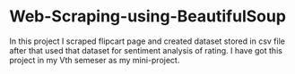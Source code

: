 # Web-Scraping-using-BeautifulSoup
In this project I scraped flipcart page and created dataset stored in csv file after that used that dataset for sentiment analysis of rating.
I have got this project in my Vth semeser as my mini-project.
